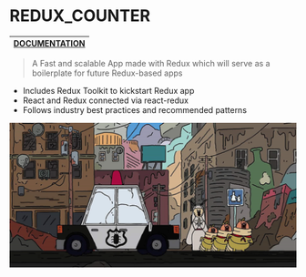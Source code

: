 # REDUX_COUNTER

|[DOCUMENTATION](https://redux.js.org/ "Redux's Docs")       |
| ------------- |

> A Fast and scalable App made with Redux 
> which will serve as a boilerplate for future Redux-based apps 

  * Includes Redux Toolkit to kickstart Redux app
  * React and Redux connected via react-redux
  * Follows industry best practices and recommended patterns







![alt text](https://github.com/varunswarup0/bug-cop/blob/master/bug-cop.jpg)
